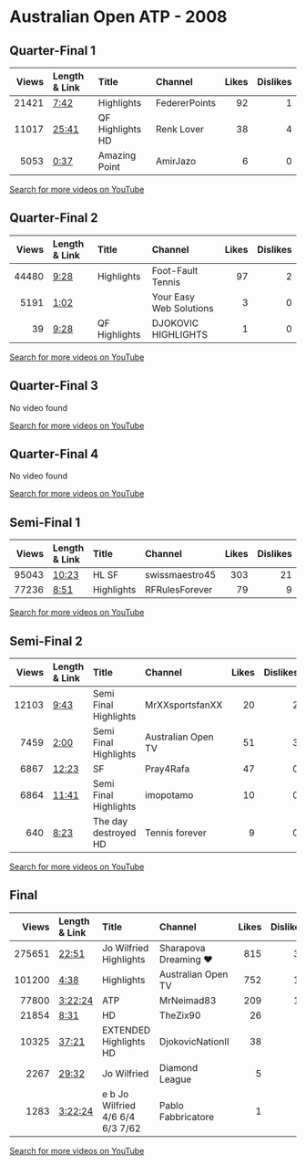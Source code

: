 
# Australian Open ATP - 2008

## Quarter-Final 1
|   Views | Length & Link                                        | Title            | Channel       |   Likes |   Dislikes |
|--------:|:-----------------------------------------------------|:-----------------|:--------------|--------:|-----------:|
|   21421 | [7:42](https://www.youtube.com/watch?v=69Cpvd0jw6w)  | Highlights       | FedererPoints |      92 |          1 |
|   11017 | [25:41](https://www.youtube.com/watch?v=f9R7J_0ihGo) | QF Highlights HD | Renk Lover    |      38 |          4 |
|    5053 | [0:37](https://www.youtube.com/watch?v=DSrpQqdHQ8A)  | Amazing Point    | AmirJazo      |       6 |          0 |

[Search for more videos on YouTube](https://www.youtube.com/results?search_query=%22australian+open%22+%22Federer%22+%22Blake%22+%222008%22+%22highlights%22)     

## Quarter-Final 2
|   Views | Length & Link                                       | Title         | Channel                 |   Likes |   Dislikes |
|--------:|:----------------------------------------------------|:--------------|:------------------------|--------:|-----------:|
|   44480 | [9:28](https://www.youtube.com/watch?v=S8Huwm_Llxo) | Highlights    | Foot-Fault Tennis       |      97 |          2 |
|    5191 | [1:02](https://www.youtube.com/watch?v=pl5Gx6VI6Zg) |               | Your Easy Web Solutions |       3 |          0 |
|      39 | [9:28](https://www.youtube.com/watch?v=fOxWo-RIo4w) | QF Highlights | DJOKOVIC HIGHLIGHTS     |       1 |          0 |

[Search for more videos on YouTube](https://www.youtube.com/results?search_query=%22australian+open%22+%22Djokovic%22+%22Ferrer%22+%222008%22+%22highlights%22)     

## Quarter-Final 3
No video found

[Search for more videos on YouTube](https://www.youtube.com/results?search_query=%22australian+open%22+%22Tsonga%22+%22Youzhny%22+%222008%22+%22highlights%22)     

## Quarter-Final 4
No video found

[Search for more videos on YouTube](https://www.youtube.com/results?search_query=%22australian+open%22+%22Nadal%22+%22Nieminen%22+%222008%22+%22highlights%22)     

## Semi-Final 1
|   Views | Length & Link                                        | Title        | Channel        |   Likes |   Dislikes |
|--------:|:-----------------------------------------------------|:-------------|:---------------|--------:|-----------:|
|   95043 | [10:23](https://www.youtube.com/watch?v=9Bsn6ERbKy0) | HL        SF | swissmaestro45 |     303 |         21 |
|   77236 | [8:51](https://www.youtube.com/watch?v=AQgBn3UGr8k)  | Highlights   | RFRulesForever |      79 |          9 |

[Search for more videos on YouTube](https://www.youtube.com/results?search_query=%22australian+open%22+%22Djokovic%22+%22Federer%22+%222008%22+%22highlights%22)     

## Semi-Final 2
|   Views | Length & Link                                        | Title                   | Channel            |   Likes |   Dislikes |
|--------:|:-----------------------------------------------------|:------------------------|:-------------------|--------:|-----------:|
|   12103 | [9:43](https://www.youtube.com/watch?v=aAgi9VR_UgY)  | Semi Final   Highlights | MrXXsportsfanXX    |      20 |          2 |
|    7459 | [2:00](https://www.youtube.com/watch?v=NrCQe2YZEkw)  | Semi Final Highlights   | Australian Open TV |      51 |          3 |
|    6867 | [12:23](https://www.youtube.com/watch?v=-XBFuCnIp9s) | SF                      | Pray4Rafa          |      47 |          0 |
|    6864 | [11:41](https://www.youtube.com/watch?v=6J4SLhNw3AQ) | Semi Final  Highlights  | imopotamo          |      10 |          0 |
|     640 | [8:23](https://www.youtube.com/watch?v=dwyMzAL4XQY)  | The day  destroyed  HD  | Tennis forever     |       9 |          0 |

[Search for more videos on YouTube](https://www.youtube.com/results?search_query=%22australian+open%22+%22Tsonga%22+%22Nadal%22+%222008%22+%22highlights%22)     

## Final
|   Views | Length & Link                                          | Title                                   | Channel              |   Likes |   Dislikes |
|--------:|:-------------------------------------------------------|:----------------------------------------|:---------------------|--------:|-----------:|
|  275651 | [22:51](https://www.youtube.com/watch?v=INgLMy1aIv0)   | Jo Wilfried  Highlights                 | Sharapova Dreaming ♥ |     815 |         37 |
|  101200 | [4:38](https://www.youtube.com/watch?v=N9RJ0I9Ivhs)    | Highlights                              | Australian Open TV   |     752 |         18 |
|   77800 | [3:22:24](https://www.youtube.com/watch?v=Up8hgt_0OsI) | ATP                                     | MrNeimad83           |     209 |         16 |
|   21854 | [8:31](https://www.youtube.com/watch?v=LgWls8ePPqw)    | HD                                      | TheZix90             |      26 |          9 |
|   10325 | [37:21](https://www.youtube.com/watch?v=DDD03ngU_7A)   | EXTENDED Highlights HD                  | DjokovicNationII     |      38 |          1 |
|    2267 | [29:32](https://www.youtube.com/watch?v=dwBySYHw7is)   | Jo Wilfried                             | Diamond League       |       5 |          0 |
|    1283 | [3:22:24](https://www.youtube.com/watch?v=piA7ZX6J1Gk) | e    b Jo Wilfried  4/6  6/4  6/3  7/62 | Pablo Fabbricatore   |       1 |          0 |

[Search for more videos on YouTube](https://www.youtube.com/results?search_query=%22australian+open%22+%22Djokovic%22+%22Tsonga%22+%222008%22+%22highlights%22)     
